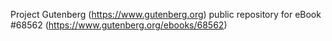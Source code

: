 Project Gutenberg (https://www.gutenberg.org) public repository for
eBook #68562 (https://www.gutenberg.org/ebooks/68562)

